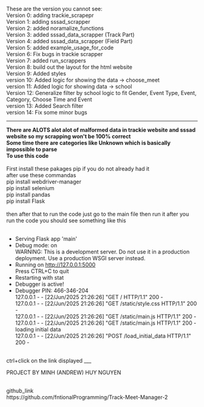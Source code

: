 These are the version you cannot see:<br>
Version 0: adding trackie_scrapepr<br>
Version 1: adding sssad_scrapper<br>
Version 2: added noramalize_functions<br>
Version 3: added sssad_data_scrapper (Track Part)<br>
Version 4: added sssad_data_scrapper (Field Part)<br>
Version 5: added example_usage_for_code<br>
Version 6: Fix bugs in trackie scrapper<br>
Version 7: added run_scrappers<br>
Version 8: build out the layout for the html website<br>
Version 9: Added styles<br>
version 10: Added logic for showing the data -> choose_meet<br>
version 11: Added logic for showing data -> school<br>
Version 12: Generalize filter by school logic to fit Gender, Event Type, Event, Category, Choose Time and Event<br>
version 13: Added Search filter<br>
version 14: Fix some minor bugs<br>
___

**There are ALOTS alot alot of malformed data in trackie website and sssad website so my scrapping won't be 100% correct**
<br>
**Some time there are categories like Unknown which is basically impossible to parse**
<br>
**To use this code**
<br>
<br>
First install these pakages
pip if you do not already had it<br>
after use these commandas <br>
pip install webdriver-manager <br>
pip install selenium <br>
pip install pandas <br>
pip install Flask <br><br>
then after that to run the code just go to the main file then run it 
after you run the code you should see something like this
<br><br>
 * Serving Flask app 'main' <br>
 * Debug mode: on <br>
WARNING: This is a development server. Do not use it in a production deployment. Use a production WSGI server instead. <br>
 * Running on http://127.0.0.1:5000 <br>
Press CTRL+C to quit <br>
 * Restarting with stat <br>
 * Debugger is active! <br>
 * Debugger PIN: 466-346-204 <br>
127.0.0.1 - - [22/Jun/2025 21:26:26] "GET / HTTP/1.1" 200 - <br>
127.0.0.1 - - [22/Jun/2025 21:26:26] "GET /static/style.css HTTP/1.1" 200 - <br>
127.0.0.1 - - [22/Jun/2025 21:26:26] "GET /static/main.js HTTP/1.1" 200 - <br>
127.0.0.1 - - [22/Jun/2025 21:26:26] "GET /static/main.js HTTP/1.1" 200 - <br>
loading initial data <br>
127.0.0.1 - - [22/Jun/2025 21:26:26] "POST /load_initial_data HTTP/1.1" 200 - <br>
<br>
ctrl+click on the link displayed
___

PROJECT BY MINH (ANDREW) HUY NGUYEN

<br>
github_link
<br>
https://github.com/fntionalProgramming/Track-Meet-Manager-2